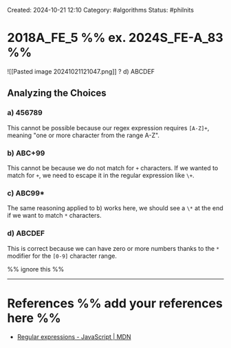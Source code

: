 Created: 2024-10-21 12:10
Category: #algorithms
Status: #philnits



# 2018A_FE_5 %% ex. 2024S_FE-A_83 %%

![[Pasted image 20241021121047.png]]
?
d) ABCDEF

## Analyzing the Choices

### a) 456789

This cannot be possible because our regex expression requires `[A-Z]+`, meaning "one or more character from the range A-Z".

### b) ABC+99

This cannot be because we do not match for `+` characters. If we wanted to match for `+`, we need to escape it in the regular expression like `\+`.

### c) ABC99*

The same reasoning applied to b) works here, we should see a `\*` at the end if we want to match `*` characters.

### d) ABCDEF

This is correct because we can have zero or more numbers thanks to the `*` modifier for the `[0-9]` character range.


%% ignore this %%
<!--SR:!2025-04-26,15,290-->
---









# References %% add your references here %%
- [Regular expressions - JavaScript | MDN](https://developer.mozilla.org/en-US/docs/Web/JavaScript/Guide/Regular_expressions)